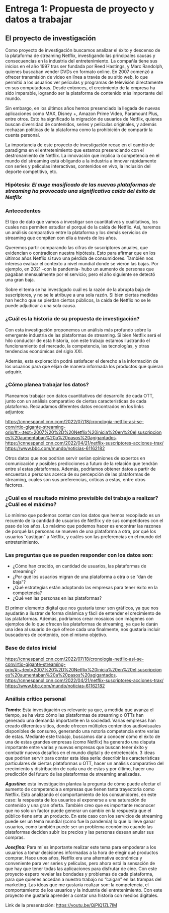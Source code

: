 # Entrega 1: Propuesta de proyecto y datos a trabajar

## El proyecto de investigación
Como proyecto de investigación buscamos analizar el éxito y descenso de la plataforma de streaming Netflix, investigando las principales causas y consecuencias en la industria del entretenimiento. La compañía tiene sus inicios en el año 1997 tras ser fundada por Reed Hastings, y Marc Randolph, quienes buscaban vender DVDs en formato online. En 2007 comenzó a ofrecer transmisión de video en línea a través de su sitio web, lo que permitió a los usuarios ver películas y programas de televisión directamente en sus computadoras. Desde entonces, el crecimiento de la empresa ha sido imparable, logrando ser la plataforma de contenido más importante del mundo. 

Sin embargo, en los últimos años hemos presenciado la llegada de nuevas aplicaciones como MAX, Disney +, Amazon Prime Video, Paramount Plus, entre otros. Esto ha significado la migración de usuarios de Netflix, quienes buscan diversidad de contenidos, series y películas originales, y además rechazan políticas de la plataforma como la prohibición de compartir la cuenta personal.

La importancia de este proyecto de investigación recae en el cambio de paradigma en el entretenimiento que estamos presenciando con el destronamiento de Netflix. La innovación que implica la competencia en el mundo del streaming está obligando a la industria a innovar rápidamente con series y películas interactivas, contenidos en vivo, la inclusión del deporte competitivo, etc.

### Hipótesis: _El auge masificado de las nuevas plataformas de streaming ha provocado una significativa caída del éxito de Netflix_ 

### Antecedentes

El tipo de dato que vamos a investigar son cuantitativos y cualitativos, los cuales nos permiten estudiar el porqué de la caída de Netflix. Así, haremos un análisis comparativo entre la plataforma y los demás servicios de streaming que compiten con ella a través de los años. 

Queremos partir comparando las cifras de suscriptores anuales, que evidencian o contradicen nuestra hipótesis. Esto para afirmar que en los últimos años Netflix si tuvo una pérdida de consumidores. También nos interesa evaluar el contexto a nivel mundial donde se vieron las bajas. Por ejemplo, en 2021 –con la pandemia- hubo un aumento de personas que pagaban mensualmente por el servicio; pero el año siguiente se detectó una gran baja. 

Sobre el tema se ha investigado cuál es la razón de la abrupta baja de suscriptores, y no se le atribuye a una sola razón. Si bien ciertas medidas han hecho que se pierdan ciertos públicos, la caída de Netflix no se le puede adjudicar a una sola causa. 

### ¿Cuál es la historia de su propuesta de investigación? 

Con esta investigación proponemos un análisis más profundo sobre la emergente industria de las plataformas de streaming. Si bien Netflix será el hilo conductor de esta historia, con este trabajo estamos ilustrando el funcionamiento del mercado, la competencia, las tecnologías, y otras tendencias económicas del siglo XXI. 

Además, esta exploración podrá satisfacer el derecho a la información de los usuarios para que elijan de manera informada los productos que quieran adquirir. 

### ¿Cómo planea trabajar los datos?

Planeamos trabajar con datos cuantitativos del desarrollo de cada OTT, junto con un análisis comparativo de ciertas características de cada plataforma. Recaudamos diferentes datos encontrados en los links adjuntos: 

https://cnnespanol.cnn.com/2022/07/18/cronologia-netflix-asi-se-convirtio-gigante-streaming-orix/#:~:text=2007%20%2D%20Netflix%20inicia%20en%20el,suscripciones%20aumentaban%20a%20pasos%20agigantados.
https://cnnespanol.cnn.com/2022/04/21/netflix-suscriptores-acciones-trax/
https://www.bbc.com/mundo/noticias-61162182

Otros datos que nos podrían servir serían opiniones de expertos en comunicación y posibles predicciones a futuro de la relación que tendrán entre sí estas plataformas. Además, podríamos obtener datos a partir de encuestas a personas acerca de su percepción de las plataformas de streaming, cuales son sus preferencias, críticas a estas, entre otros factores. 

### ¿Cuál es el resultado mínimo previsible del trabajo a realizar? ¿Cuál es el máximo?

Lo mínimo que podemos contar con los datos que hemos recopilado es un recuento de la cantidad de usuarios de Netflix y de sus competidores con el paso de los años. Lo máximo que podemos hacer es encontrar las razones de porqué las personas se mueven de una plataforma a otra, por qué los usuarios “castigan” a Netflix, y cuáles son las preferencias en el mundo del entretenimiento. 

### Las preguntas que se pueden responder con los datos son: 
- ¿Cómo han crecido, en cantidad de usuarios, las plataformas de streaming?
- ¿Por qué los usuarios migran de una plataforma a otra o se “dan de baja”?
- ¿Qué estrategias están adoptando las empresas para tener éxito en la competencia?
- ¿Qué ven las personas en las plataformas?

El primer elemento digital que nos gustaría tener son gráficos, ya que nos ayudarán a ilustrar de forma dinámica y fácil de entender el crecimiento de las plataformas. Además, podríamos crear mosaicos con imágenes con ejemplos de lo que ofrecen las plataformas de streaming, ya que le darán una idea al usuario de qué ofrece cada una  finalmente, nos gustaría incluir buscadores de contenido, con el mismo objetivo.

### Base de datos inicial
https://cnnespanol.cnn.com/2022/07/18/cronologia-netflix-asi-se-convirtio-gigante-streaming-orix/#:~:text=2007%20%2D%20Netflix%20inicia%20en%20el,suscripciones%20aumentaban%20a%20pasos%20agigantados.
https://cnnespanol.cnn.com/2022/04/21/netflix-suscriptores-acciones-trax/
https://www.bbc.com/mundo/noticias-61162182

### Análisis crítico personal

_**Tomás:**_ Esta investigación es relevante ya que, a medida que avanza el tiempo, se ha visto cómo las plataformas de streaming o OTTs han generado una demanda importante en la sociedad. Varias empresas han creado diferentes sitios, donde ofrecen múltiples contenidos audiovisuales disponibles de consumo, generando una notoria competencia entre varias de estas. Mediante este trabajo, buscamos dar a conocer cómo el éxito de una de estas grandes empresas (como Netflix) ha generado una disputa importante entre varias y nuevas empresas que buscan tener éxito y combatir nuevos desafíos en el mundo digital y de entretención. 
3 ideas que podrían servir para contar esta idea sería: describir las características particulares de ciertas plataformas u OTT, hacer un análisis comparativo del crecimiento y distribución de cada una de estas y por último, hacer una predicción del futuro de las plataformas de streaming analizadas. 

_**Agustina:**_ esta investigación plantea la pregunta de cómo puede afectar el aumento de competencia a empresas que tienen tanta trayectoria como Netflix. Esto analizando el comportamiento de los consumidores, en este caso: la respuesta de los usuarios al exponerse a una saturación de contenido y una gran oferta. También creo que es importante reconocer que no solo un factor puede generar un cambio en la respuesta que el público tiene ante un producto. En este caso con los servicios de streaming puede ser un tema mundial (como fue la pandemia) lo que lo lleve ganar usuarios, como también puede ser un problema económico cuando las plataformas deciden subir los precios y las personas desean anular sus compras. 

_**Josefina:**_ Para mí es importante realizar este tema para empoderar a los usuarios a tomar decisiones informadas a la hora de elegir qué productos comprar. Hace unos años, Netflix era una alternativa económica y conveniente para ver series y películas, pero ahora está la sensación de que hay que tener todas las aplicaciones para disfrutar de cine. Con este proyecto espero revelar las bondades y problemas de cada plataforma, para que quienes accedan a nuestro trabajo no “caigan” en las trampas del marketing. Las ideas que me gustaría realizar son: la competencia, el comportamiento de los usuarios y la industria del entretenimiento. Con este proyecto me gustaría aprender a contar una historia con medios digitales. 

Link de la presentación: https://youtu.be/QjPlQ1ZL7IM


